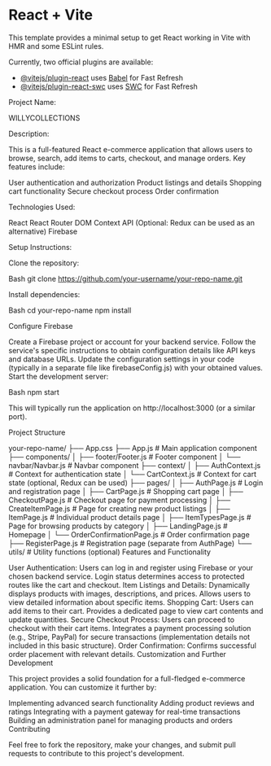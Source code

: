 # React + Vite

This template provides a minimal setup to get React working in Vite with HMR and some ESLint rules.

Currently, two official plugins are available:

- [@vitejs/plugin-react](https://github.com/vitejs/vite-plugin-react/blob/main/packages/plugin-react/README.md) uses [Babel](https://babeljs.io/) for Fast Refresh
- [@vitejs/plugin-react-swc](https://github.com/vitejs/vite-plugin-react-swc) uses [SWC](https://swc.rs/) for Fast Refresh

Project Name:

WILLYCOLLECTIONS

Description:

This is a full-featured React e-commerce application that allows users to browse, search, add items to carts, checkout, and manage orders. Key features include:

User authentication and authorization
Product listings and details
Shopping cart functionality
Secure checkout process
Order confirmation

Technologies Used:

React
React Router DOM
Context API (Optional: Redux can be used as an alternative)
Firebase

Setup Instructions:

Clone the repository:

Bash
git clone https://github.com/your-username/your-repo-name.git

Install dependencies:

Bash
cd your-repo-name
npm install

Configure Firebase

Create a Firebase project or account for your backend service.
Follow the service's specific instructions to obtain configuration details like API keys and database URLs.
Update the configuration settings in your code (typically in a separate file like firebaseConfig.js) with your obtained values.
Start the development server:

Bash
npm start

This will typically run the application on http://localhost:3000 (or a similar port).

Project Structure

your-repo-name/
├── App.css
├── App.js  # Main application component
├── components/
│   ├── footer/Footer.js  # Footer component
│   └── navbar/Navbar.js  # Navbar component
├── context/
│   ├── AuthContext.js  # Context for authentication state
│   └── CartContext.js  # Context for cart state (optional, Redux can be used)
├── pages/
│   ├── AuthPage.js  # Login and registration page
│   ├── CartPage.js  # Shopping cart page
│   ├── CheckoutPage.js  # Checkout page for payment processing
│   ├── CreateItemPage.js  # Page for creating new product listings
│   ├── ItemPage.js  # Individual product details page
│   ├── ItemTypesPage.js  # Page for browsing products by category
│   ├── LandingPage.js  # Homepage
│   └── OrderConfirmationPage.js  # Order confirmation page
├── RegisterPage.js  # Registration page (separate from AuthPage)
└── utils/  # Utility functions (optional)
Features and Functionality

User Authentication:
Users can log in and register using Firebase or your chosen backend service.
Login status determines access to protected routes like the cart and checkout.
Item Listings and Details:
Dynamically displays products with images, descriptions, and prices.
Allows users to view detailed information about specific items.
Shopping Cart:
Users can add items to their cart.
Provides a dedicated page to view cart contents and update quantities.
Secure Checkout Process:
Users can proceed to checkout with their cart items.
Integrates a payment processing solution (e.g., Stripe, PayPal) for secure transactions (implementation details not included in this basic structure).
Order Confirmation:
Confirms successful order placement with relevant details.
Customization and Further Development

This project provides a solid foundation for a full-fledged e-commerce application. You can customize it further by:

Implementing advanced search functionality
Adding product reviews and ratings
Integrating with a payment gateway for real-time transactions
Building an administration panel for managing products and orders
Contributing

Feel free to fork the repository, make your changes, and submit pull requests to contribute to this project's development.

